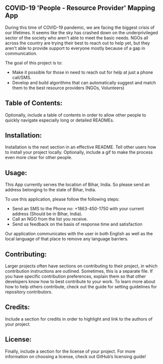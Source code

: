 ## COVID-19 'People - Resource Provider' Mapping App 

During this time of COVID-19 pandemic, we are facing the biggest crisis of our lifetimes. It seems like the sky has crashed down on the underprivileged sector of the society who aren't able to meet the basic needs. NGOs all across the country are trying their best to reach out to help yet, but they aren't able to provide support to everyone mostly because of a gap in communication.

The goal of this project is to:

* Make it possible for those in need to reach out for help at just a phone call/SMS.
* Develop and build algorithms that can automatically suggest and match them to the best resource providers (NGOs, Volunteers)

## Table of Contents: 

Optionally, include a table of contents in order to allow other people to quickly navigate especially long or detailed READMEs.

## Installation: 

Installation is the next section in an effective README. Tell other users how to install your project locally. Optionally, include a gif to make the process even more clear for other people.

## Usage: 

This App currently serves the location of Bihar, India. So please send an address belonging to the state of Bihar, India. 

To use this application, please follow the following steps:


* Send an SMS to the Phone no: +1863-450-1750 with your current address (Should be in Bihar, India).
* Call an NGO from the list you receive.
* Send us feedback on the basis of response time and satisfaction


Our application communicates with the user in both English as well as the local language of that place to remove any language barriers.

## Contributing: 

Larger projects often have sections on contributing to their project, in which contribution instructions are outlined. Sometimes, this is a separate file. If you have specific contribution preferences, explain them so that other developers know how to best contribute to your work. To learn more about how to help others contribute, check out the guide for setting guidelines for repository contributors.

## Credits: 

Include a section for credits in order to highlight and link to the authors of your project.

## License: 

Finally, include a section for the license of your project. For more information on choosing a license, check out GitHub’s licensing guide!
